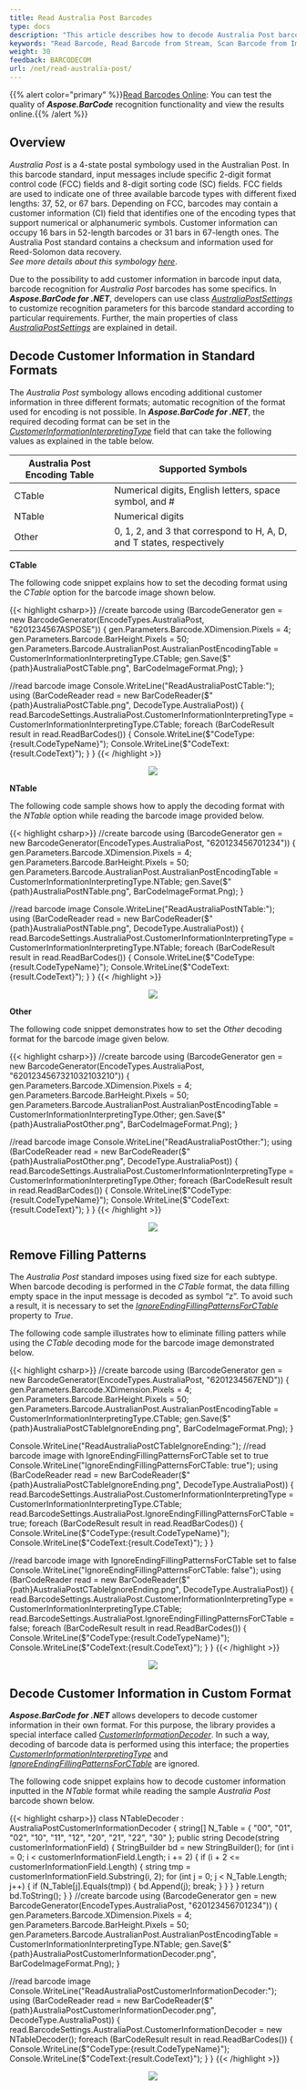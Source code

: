 ```yaml
---
title: Read Australia Post Barcodes
type: docs
description: "This article describes how to decode Australia Post barcodes in Aspose.BarCode for .NET"
keywords: "Read Barcode, Read Barcode from Stream, Scan Barcode from Image, Read Many Barcodes in One Image, Aspose.BarCode, Read Barcode C#"
weight: 30
feedback: BARCODECOM
url: /net/read-australia-post/
---
```


{{% alert color="primary" %}}[Read Barcodes Online](https://products.aspose.app/barcode/recognize): You can test the quality of ***Aspose.BarCode*** recognition functionality and view the results online.{{% /alert %}}
  
## **Overview**
*Australia Post* is a 4-state postal symbology used in the Australian Post. In this barcode standard, input messages include specific 2-digit format control code (FCC) fields and 8-digit sorting code (SC) fields. FCC fields are used to indicate one of three available barcode types with different fixed lengths: 37, 52, or 67 bars. Depending on FCC, barcodes may contain a customer information (CI) field that identifies one of the encoding types that support numerical or alphanumeric symbols. Customer information can occupy 16 bars in 52-length barcodes or 31 bars in 67-length ones. The Australia Post standard contains a checksum and information used for Reed-Solomon data recovery.  
*See more details about this symbology [here](/barcode/net/postal-barcodes/#australia-post-symbology)*.  
  
Due to the possibility to add customer information in barcode input data, barcode recognition for *Australia Post* barcodes has some specifics. In ***Aspose.BarCode for .NET***, developers can use class [*AustraliaPostSettings*](https://reference.aspose.com/barcode/net/aspose.barcode.barcoderecognition/australiapostsettings) to customize recognition parameters for this barcode standard according to particular requirements. Further, the main properties of class [*AustraliaPostSettings*](https://reference.aspose.com/barcode/net/aspose.barcode.barcoderecognition/australiapostsettings) are explained in detail.

## **Decode Customer Information in Standard Formats**
The *Australia Post* symbology allows encoding additional customer information in three different formats; automatic recognition of the format used for encoding is not possible. In ***Aspose.BarCode for .NET***, the required decoding format can be set in the [*CustomerInformationInterpretingType*](https://reference.aspose.com/barcode/net/aspose.barcode.barcoderecognition/australiapostsettings/properties/customerinformationinterpretingtype) field that can take the following values as explained in the table below.
  
|Australia Post Encoding Table|Supported Symbols|
|---|---|
|CTable|Numerical digits, English letters, space symbol, and #|
|NTable|Numerical digits|
|Other|0, 1, 2, and 3 that correspond to H, A, D, and T states, respectively|
  
**CTable**  
  
The following code snippet explains how to set the decoding format using the *CTable* option for the barcode image shown below. 
  
{{< highlight csharp>}}
//create barcode
using (BarcodeGenerator gen = new BarcodeGenerator(EncodeTypes.AustraliaPost, "6201234567ASPOSE"))
{
    gen.Parameters.Barcode.XDimension.Pixels = 4;
    gen.Parameters.Barcode.BarHeight.Pixels = 50;
    gen.Parameters.Barcode.AustralianPost.AustralianPostEncodingTable = CustomerInformationInterpretingType.CTable;
    gen.Save($"{path}AustraliaPostCTable.png", BarCodeImageFormat.Png);
}

//read barcode image
Console.WriteLine("ReadAustraliaPostCTable:");
using (BarCodeReader read = new BarCodeReader($"{path}AustraliaPostCTable.png", DecodeType.AustraliaPost))
{
    read.BarcodeSettings.AustraliaPost.CustomerInformationInterpretingType = CustomerInformationInterpretingType.CTable;
    foreach (BarCodeResult result in read.ReadBarCodes())
    {
        Console.WriteLine($"CodeType:{result.CodeTypeName}");
        Console.WriteLine($"CodeText:{result.CodeText}");
    }
}
{{< /highlight >}}
  
<p align="center"><img src="australiapostctable.png"></p>

**NTable**  
  
The following code sample shows how to apply the decoding format with the *NTable* option while reading the barcode image provided below. 
  
{{< highlight csharp>}}
//create barcode
using (BarcodeGenerator gen = new BarcodeGenerator(EncodeTypes.AustraliaPost, "620123456701234"))
{
    gen.Parameters.Barcode.XDimension.Pixels = 4;
    gen.Parameters.Barcode.BarHeight.Pixels = 50;
    gen.Parameters.Barcode.AustralianPost.AustralianPostEncodingTable = CustomerInformationInterpretingType.NTable;
    gen.Save($"{path}AustraliaPostNTable.png", BarCodeImageFormat.Png);
}

//read barcode image
Console.WriteLine("ReadAustraliaPostNTable:");
using (BarCodeReader read = new BarCodeReader($"{path}AustraliaPostNTable.png", DecodeType.AustraliaPost))
{
    read.BarcodeSettings.AustraliaPost.CustomerInformationInterpretingType = CustomerInformationInterpretingType.NTable;
    foreach (BarCodeResult result in read.ReadBarCodes())
    {
        Console.WriteLine($"CodeType:{result.CodeTypeName}");
        Console.WriteLine($"CodeText:{result.CodeText}");
    }
}
{{< /highlight >}}
  
<p align="center"><img src="australiapostntable.png"></p>

**Other**  
  
The following code snippet demonstrates how to set the *Other* decoding format for the barcode image given below. 
  
{{< highlight csharp>}}
//create barcode
using (BarcodeGenerator gen = new BarcodeGenerator(EncodeTypes.AustraliaPost, "6201234567321032103210"))
{
    gen.Parameters.Barcode.XDimension.Pixels = 4;
    gen.Parameters.Barcode.BarHeight.Pixels = 50;
    gen.Parameters.Barcode.AustralianPost.AustralianPostEncodingTable = CustomerInformationInterpretingType.Other;
    gen.Save($"{path}AustraliaPostOther.png", BarCodeImageFormat.Png);
}

//read barcode image
Console.WriteLine("ReadAustraliaPostOther:");
using (BarCodeReader read = new BarCodeReader($"{path}AustraliaPostOther.png", DecodeType.AustraliaPost))
{
    read.BarcodeSettings.AustraliaPost.CustomerInformationInterpretingType = CustomerInformationInterpretingType.Other;
    foreach (BarCodeResult result in read.ReadBarCodes())
    {
        Console.WriteLine($"CodeType:{result.CodeTypeName}");
        Console.WriteLine($"CodeText:{result.CodeText}");
    }
}
{{< /highlight >}}
  
<p align="center"><img src="australiapostother.png"></p>

## **Remove Filling Patterns**
The *Australia Post* standard imposes using fixed size for each subtype. When barcode decoding is performed in the *CTable* format, the data filling empty space in the input message is decoded as symbol “z”. To avoid such a result, it is necessary to set the [*IgnoreEndingFillingPatternsForCTable*](https://reference.aspose.com/barcode/net/aspose.barcode.barcoderecognition/australiapostsettings/properties/ignoreendingfillingpatternsforctable) property to *True*.  
  
The following code sample illustrates how to eliminate filling patters while using the *CTable* decoding mode for the barcode image demonstrated below. 

{{< highlight csharp>}}
//create barcode
using (BarcodeGenerator gen = new BarcodeGenerator(EncodeTypes.AustraliaPost, "6201234567END"))
{
    gen.Parameters.Barcode.XDimension.Pixels = 4;
    gen.Parameters.Barcode.BarHeight.Pixels = 50;
    gen.Parameters.Barcode.AustralianPost.AustralianPostEncodingTable = CustomerInformationInterpretingType.CTable;
    gen.Save($"{path}AustraliaPostCTableIgnoreEnding.png", BarCodeImageFormat.Png);
}

Console.WriteLine("ReadAustraliaPostCTableIgnoreEnding:");
//read barcode image with IgnoreEndingFillingPatternsForCTable set to true
Console.WriteLine("IgnoreEndingFillingPatternsForCTable: true");
using (BarCodeReader read = new BarCodeReader($"{path}AustraliaPostCTableIgnoreEnding.png", DecodeType.AustraliaPost))
{
    read.BarcodeSettings.AustraliaPost.CustomerInformationInterpretingType = CustomerInformationInterpretingType.CTable;
    read.BarcodeSettings.AustraliaPost.IgnoreEndingFillingPatternsForCTable = true;
    foreach (BarCodeResult result in read.ReadBarCodes())
    {
        Console.WriteLine($"CodeType:{result.CodeTypeName}");
        Console.WriteLine($"CodeText:{result.CodeText}");
    }
}

//read barcode image with IgnoreEndingFillingPatternsForCTable set to false
Console.WriteLine("IgnoreEndingFillingPatternsForCTable: false");
using (BarCodeReader read = new BarCodeReader($"{path}AustraliaPostCTableIgnoreEnding.png", DecodeType.AustraliaPost))
{
    read.BarcodeSettings.AustraliaPost.CustomerInformationInterpretingType = CustomerInformationInterpretingType.CTable;
    read.BarcodeSettings.AustraliaPost.IgnoreEndingFillingPatternsForCTable = false;
    foreach (BarCodeResult result in read.ReadBarCodes())
    {
        Console.WriteLine($"CodeType:{result.CodeTypeName}");
        Console.WriteLine($"CodeText:{result.CodeText}");
    }
}
{{< /highlight >}}
  
<p align="center"><img src="australiapostctableignoreending.png"></p>

## **Decode Customer Information in Custom Format**
***Aspose.BarCode for .NET*** allows developers to decode customer information in their own format. For this purpose, the library provides a special interface called [*CustomerInformationDecoder*](https://reference.aspose.com/barcode/net/aspose.barcode.barcoderecognition/australiapostsettings/properties/customerinformationdecoder). In such a way, decoding of barcode data is performed using this interface; the properties [*CustomerInformationInterpretingType*](https://reference.aspose.com/barcode/net/aspose.barcode.barcoderecognition/australiapostsettings/properties/customerinformationinterpretingtype
) and [*IgnoreEndingFillingPatternsForCTable*](https://reference.aspose.com/barcode/net/aspose.barcode.barcoderecognition/australiapostsettings/properties/ignoreendingfillingpatternsforctable) are ignored.  
  
The following code snippet explains how to decode customer information inputted in the *NTable* format while reading the sample *Australia Post* barcode shown below. 

{{< highlight csharp>}}
class NTableDecoder : AustraliaPostCustomerInformationDecoder
{
    string[] N_Table = { "00", "01", "02", "10", "11", "12", "20", "21", "22", "30" };
    public string Decode(string customerInformationField)
    {
        StringBuilder bd = new StringBuilder();
        for (int i = 0; i < customerInformationField.Length; i += 2)
        {
            if (i + 2 <= customerInformationField.Length)
            {
                string tmp = customerInformationField.Substring(i, 2);
                for (int j = 0; j < N_Table.Length; j++)
                {
                    if (N_Table[j].Equals(tmp))
                    {
                        bd.Append(j);
                        break;
                    }
                }
            }
        }
        return bd.ToString();
    }
}
//create barcode
using (BarcodeGenerator gen = new BarcodeGenerator(EncodeTypes.AustraliaPost, "620123456701234"))
{
    gen.Parameters.Barcode.XDimension.Pixels = 4;
    gen.Parameters.Barcode.BarHeight.Pixels = 50;
    gen.Parameters.Barcode.AustralianPost.AustralianPostEncodingTable = CustomerInformationInterpretingType.NTable;
    gen.Save($"{path}AustraliaPostCustomerInformationDecoder.png", BarCodeImageFormat.Png);
}

//read barcode image
Console.WriteLine("ReadAustraliaPostCustomerInformationDecoder:");
using (BarCodeReader read = new BarCodeReader($"{path}AustraliaPostCustomerInformationDecoder.png", DecodeType.AustraliaPost))
{
    read.BarcodeSettings.AustraliaPost.CustomerInformationDecoder = new NTableDecoder();
    foreach (BarCodeResult result in read.ReadBarCodes())
    {
        Console.WriteLine($"CodeType:{result.CodeTypeName}");
        Console.WriteLine($"CodeText:{result.CodeText}");
    }
}
{{< /highlight >}}
  
<p align="center"><img src="australiapostcustomerinformationdecoder.png"></p>
